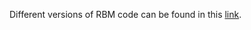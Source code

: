 Different versions of RBM code can be found in this [link](https://github.com/YifanCheng/RBM/releases).
